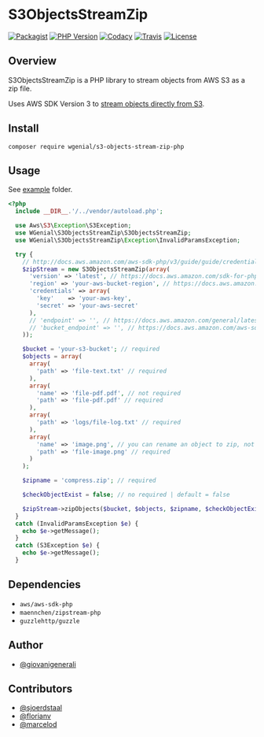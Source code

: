 # S3ObjectsStreamZip

[![Packagist](https://img.shields.io/packagist/v/wgenial/s3-objects-stream-zip-php?style=for-the-badge)](https://packagist.org/packages/wgenial/s3-objects-stream-zip-php)
[![PHP Version](https://img.shields.io/packagist/php-v/wgenial/s3-objects-stream-zip-php?style=for-the-badge)](https://github.com/wgenial/s3-objects-stream-zip-php/blob/master/composer.json#L18)
[![Codacy](https://img.shields.io/codacy/grade/564e1f208bab4916bad61cdacbca450a?style=for-the-badge)](https://app.codacy.com/gh/wgenial/s3-objects-stream-zip-php)
[![Travis](https://img.shields.io/travis/wgenial/s3-objects-stream-zip-php?style=for-the-badge&label=travis)](https://travis-ci.org/wgenial/s3-objects-stream-zip-php)
[![License](https://img.shields.io/packagist/l/wgenial/s3-objects-stream-zip-php?style=for-the-badge)](https://github.com/wgenial/s3-objects-stream-zip-php/blob/master/LICENSE)

## Overview

S3ObjectsStreamZip is a PHP library to stream objects from AWS S3 as a zip file.

Uses AWS SDK Version 3 to [stream objects directly from S3](https://docs.aws.amazon.com/aws-sdk-php/v3/guide/service/s3-stream-wrapper.html).

## Install

```
composer require wgenial/s3-objects-stream-zip-php
```

## Usage

See [example](https://github.com/wgenial/s3-objects-stream-zip-php/blob/master/example/index.php) folder.

```php
<?php
  include __DIR__.'/../vendor/autoload.php';

  use Aws\S3\Exception\S3Exception;
  use WGenial\S3ObjectsStreamZip\S3ObjectsStreamZip;
  use WGenial\S3ObjectsStreamZip\Exception\InvalidParamsException;

  try {
    // http://docs.aws.amazon.com/aws-sdk-php/v3/guide/guide/credentials.html#hardcoded-credentials
    $zipStream = new S3ObjectsStreamZip(array(
      'version' => 'latest', // https://docs.aws.amazon.com/sdk-for-php/v3/developer-guide/guide_configuration.html#version
      'region' => 'your-aws-bucket-region', // https://docs.aws.amazon.com/sdk-for-php/v3/developer-guide/guide_configuration.html#region
      'credentials' => array(
        'key'    => 'your-aws-key',
        'secret' => 'your-aws-secret'
      ),
      // 'endpoint' => '', // https://docs.aws.amazon.com/general/latest/gr/s3.html
      // 'bucket_endpoint' => '', // https://docs.aws.amazon.com/aws-sdk-php/v3/api/class-Aws.S3.S3Client.html#___construct
    ));

    $bucket = 'your-s3-bucket'; // required
    $objects = array(
      array(
        'path' => 'file-text.txt' // required
      ),
      array(
        'name' => 'file-pdf.pdf', // not required
        'path' => 'file-pdf.pdf' // required
      ),
      array(
        'path' => 'logs/file-log.txt' // required
      ),
      array(
        'name' => 'image.png', // you can rename an object to zip, not required
        'path' => 'file-image.png' // required
      )
    );

    $zipname = 'compress.zip'; // required

    $checkObjectExist = false; // no required | default = false

    $zipStream->zipObjects($bucket, $objects, $zipname, $checkObjectExist);
  }
  catch (InvalidParamsException $e) {
    echo $e->getMessage();
  }
  catch (S3Exception $e) {
    echo $e->getMessage();
  }
```

## Dependencies

- `aws/aws-sdk-php`
- `maennchen/zipstream-php`
- `guzzlehttp/guzzle`

## Author

- [@giovanigenerali](https://github.com/giovanigenerali)

## Contributors

- [@sjoerdstaal](https://github.com/sjoerdstaal)
- [@florianv](https://github.com/florianv)
- [@marcelod](https://github.com/marcelod)

